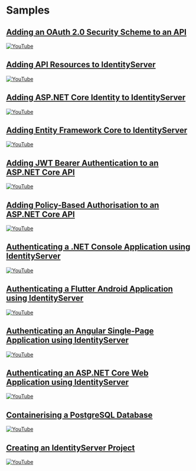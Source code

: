 # Samples

## [Adding an OAuth 2.0 Security Scheme to an API](./adding-an-oauth2-security-scheme-to-an-api)

[![YouTube](https://img.youtube.com/vi/eE_X8Y180zs/0.jpg)](https://www.youtube.com/watch?v=eE_X8Y180zs)

## [Adding API Resources to IdentityServer](./adding-api-resources-to-identityserver)

[![YouTube](https://img.youtube.com/vi/U53DBkuaMFg/0.jpg)](https://www.youtube.com/watch?v=U53DBkuaMFg)

## [Adding ASP.NET Core Identity to IdentityServer](./adding-aspnet-core-identity-to-identityserver)

[![YouTube](https://img.youtube.com/vi/QL_gajP8hvM/0.jpg)](https://www.youtube.com/watch?v=QL_gajP8hvM)

## [Adding Entity Framework Core to IdentityServer](./adding-entity-framework-core-to-identityserver)

[![YouTube](https://img.youtube.com/vi/C0d9AnI__ZA/0.jpg)](https://www.youtube.com/watch?v=C0d9AnI__ZA)

## [Adding JWT Bearer Authentication to an ASP.NET Core API](./adding-jwt-bearer-authentication-to-an-aspnet-core-api)

[![YouTube](https://img.youtube.com/vi/U1b9TkkbALo/0.jpg)](https://www.youtube.com/watch?v=U1b9TkkbALo)

## [Adding Policy-Based Authorisation to an ASP.NET Core API](./adding-policy-based-authorisation-to-an-aspnet-core-api)

[![YouTube](https://img.youtube.com/vi/0gMNxDCw-Jw/0.jpg)](https://www.youtube.com/watch?v=0gMNxDCw-Jw)

## [Authenticating a .NET Console Application using IdentityServer](./authenticating-a-dotnet-console-application-using-identityserver)

[![YouTube](https://img.youtube.com/vi/1xEjmm44s04/0.jpg)](https://www.youtube.com/watch?v=1xEjmm44s04)

## [Authenticating a Flutter Android Application using IdentityServer](./authenticating-a-flutter-android-application-using-identityserver)

[![YouTube](https://img.youtube.com/vi/Qai1AKptnZo/0.jpg)](https://www.youtube.com/watch?v=Qai1AKptnZo)

## [Authenticating an Angular Single-Page Application using IdentityServer](./authenticating-an-angular-single-page-application-using-identityserver)

[![YouTube](https://img.youtube.com/vi/cJ1qVngqk5U/0.jpg)](https://www.youtube.com/watch?v=cJ1qVngqk5U)

## [Authenticating an ASP.NET Core Web Application using IdentityServer](./authenticating-an-aspnet-core-web-application-using-identityserver)

[![YouTube](https://img.youtube.com/vi/BlJd_LG_LC8/0.jpg)](https://www.youtube.com/watch?v=BlJd_LG_LC8)

## [Containerising a PostgreSQL Database](./containerising-a-postgresql-database)

[![YouTube](https://img.youtube.com/vi/0iyiahvMChs/0.jpg)](https://www.youtube.com/watch?v=0iyiahvMChs)

## [Creating an IdentityServer Project](./creating-an-identityserver-project)

[![YouTube](https://img.youtube.com/vi/4Odvc5mDyLg/0.jpg)](https://www.youtube.com/watch?v=4Odvc5mDyLg)

